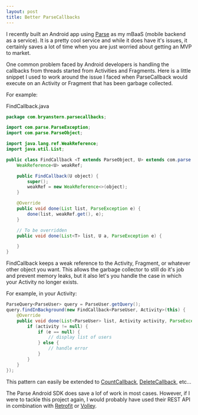 ```yaml
---
layout: post
title: Better ParseCallbacks 
---
```


I recently built an Android app using [Parse](http://www.parse.com) as my mBaaS (mobile backend as a service). It is a pretty cool service and while it does have it's issues, it certainly saves a lot of time when you are just worried about getting an MVP to market.

One common problem faced by Android developers is handling the callbacks from threads started from Activities and Fragments. Here is a little snippet I used to work around the issue I faced when ParseCallback would execute on an Activity or Fragment that has been garbage collected.

For example:

FindCallback.java

```java
package com.bryanstern.parsecallbacks;

import com.parse.ParseException;
import com.parse.ParseObject;

import java.lang.ref.WeakReference;
import java.util.List;

public class FindCallback <T extends ParseObject, U> extends com.parse.FindCallback {
    WeakReference<U> weakRef;

    public FindCallback(U object) {
        super();
        weakRef = new WeakReference<>(object);
    }

    @Override
    public void done(List list, ParseException e) {
        done(list, weakRef.get(), e);
    }

    // To be overridden
    public void done(List<T> list, U a, ParseException e) {

    }
}
```

FindCallback keeps a weak reference to the Activity, Fragment, or whatever other object you want. This allows the garbage collector to still do it's job and prevent memory leaks, but it also let's you handle the case in which your Activity no longer exists.

For example, in your Activity:

```java
ParseQuery<ParseUser> query = ParseUser.getQuery();
query.findInBackground(new FindCallback<ParseUser, Activity>(this) {
    @Override
    public void done(List<ParseUser> list, Activity activity, ParseException e) {
        if (activity != null) {
            if (e == null) {
                // display list of users
            } else {
                // handle error
            }
        }
    }
});
```

This pattern can easily be extended to [CountCallback](https://www.parse.com/docs/android/api/com/parse/CountCallback.html), [DeleteCallback](https://www.parse.com/docs/android/api/com/parse/DeleteCallback.html), etc...

The Parse Android SDK does save a lof of work in most cases. However, if I were to tackle this project again, I would probably have used their REST API in combination with [Retrofit](http://square.github.io/retrofit/) or [Volley](https://android.googlesource.com/platform/frameworks/volley/).